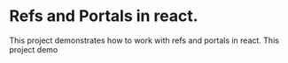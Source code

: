 # Refs and Portals in react.

This project demonstrates how to work with refs and portals in react.
This project demo